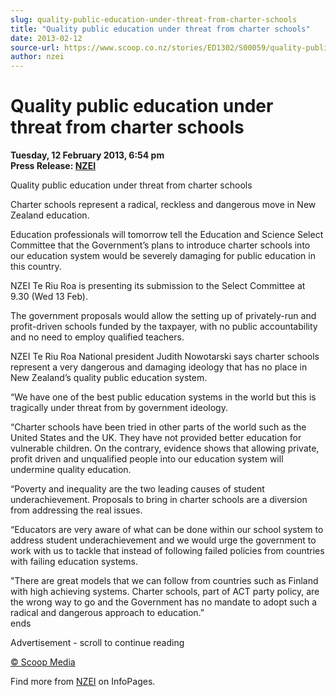 ```yaml
---
slug: quality-public-education-under-threat-from-charter-schools
title: "Quality public education under threat from charter schools"
date: 2013-02-12
source-url: https://www.scoop.co.nz/stories/ED1302/S00059/quality-public-education-under-threat-from-charter-schools.htm
author: nzei
---
```

Quality public education under threat from charter schools
==========================================================

**Tuesday, 12 February 2013, 6:54 pm**  
**Press Release: [NZEI](https://info.scoop.co.nz/NZEI)**

Quality public education under threat from charter schools

Charter schools represent a radical, reckless and dangerous move in New Zealand education.

Education professionals will tomorrow tell the Education and Science Select Committee that the Government’s plans to introduce charter schools into our education system would be severely damaging for public education in this country.

NZEI Te Riu Roa is presenting its submission to the Select Committee at 9.30 (Wed 13 Feb).

The government proposals would allow the setting up of privately-run and profit-driven schools funded by the taxpayer, with no public accountability and no need to employ qualified teachers.

NZEI Te Riu Roa National president Judith Nowotarski says charter schools represent a very dangerous and damaging ideology that has no place in New Zealand’s quality public education system.

“We have one of the best public education systems in the world but this is tragically under threat from by government ideology.

“Charter schools have been tried in other parts of the world such as the United States and the UK. They have not provided better education for vulnerable children. On the contrary, evidence shows that allowing private, profit driven and unqualified people into our education system will undermine quality education.

“Poverty and inequality are the two leading causes of student underachievement. Proposals to bring in charter schools are a diversion from addressing the real issues.

“Educators are very aware of what can be done within our school system to address student underachievement and we would urge the government to work with us to tackle that instead of following failed policies from countries with failing education systems.

"There are great models that we can follow from countries such as Finland with high achieving systems. Charter schools, part of ACT party policy, are the wrong way to go and the Government has no mandate to adopt such a radical and dangerous approach to education.”  
ends

Advertisement - scroll to continue reading





[© Scoop Media](http://www.scoop.co.nz/about/terms.html)

Find more from [NZEI](https://info.scoop.co.nz/NZEI) on InfoPages.
